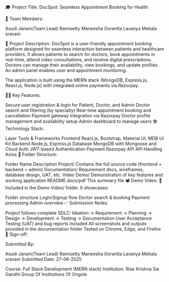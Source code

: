 🎓 Project Title: DocSpot: Seamless Appointment Booking for Health

👥 Team Members:

Asudi Janani(Team Lead)
Ramisetty Maneesha
Gorantla Lavanya
Mekala sravani

📝 Project Description: DocSpot is a user-friendly appointment booking platform designed for seamless interaction between patients and healthcare providers. It allows patients to search for doctors, book appointments in real-time, attend video consultations, and receive digital prescriptions. Doctors can manage their availability, view bookings, and update profiles. An admin panel enables user and appointment monitoring.

The application is built using the MERN stack (MongoDB, Express.js, React.js, Node.js) with integrated online payments via Razorpay.

🧑‍⚕ Key Features:

Secure user registration & login for Patient, Doctor, and Admin
Doctor search and filtering (by specialty)
Real-time appointment booking and cancellation
Payment gateway integration via Razorpay
Doctor profile management and availability setup
Admin dashboard to manage users
🛠 Technology Stack:

Layer	Tools & Frameworks
Frontend	React.js, Bootstrap, Material UI, MDB UI Kit
Backend	Node.js, Express.js
Database	MongoDB with Mongoose and Cloud
Auth	JWT-based Authentication
Payment	Razorpay API
API Handling	Axios
📁 Folder Structure:

Folder Name	Description
Project/	Contains the full source code (frontend + backend + admin)
Documentation/	Requirement docs, wireframes, database design, UAT, etc.
Video Demo/	Demonstration of key features and working application
README.docx/pdf	This summary file
📽 Demo Video: 📁 Included in the Demo Video/ folder.
It showcases:

Folder structure
Login/Signup flow
Doctor search & booking
Payment processing
Admin overview
✅ Submission Notes:

Project follows complete SDLC: Ideation → Requirement → Planning → Design → Development → Testing → Documentation
User Acceptance Testing (UAT) and bug reports included
All screenshots and outputs provided in the documentation folder
Tested on Chrome, Edge, and Firefox
🔏 Sign-off:

Submitted By:

Asudi Janani(Team Lead)
Ramisetty Maneesha
Gorantla Lavanya
Mekala sravani
Submitted Date: 27-06-2025

Course: Full Stack Development (MERN stack) Institution: Rise Krishna Sai Gandhi Group Of Institutions Of Ongole
